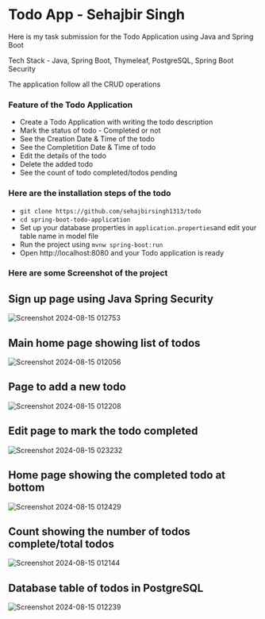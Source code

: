 # Todo App - Sehajbir Singh

Here is my task submission for the Todo Application using Java and Spring Boot

Tech Stack - Java, Spring Boot, Thymeleaf, PostgreSQL, Spring Boot Security

The application follow all the CRUD operations

### Feature of the Todo Application
- Create a Todo Application with writing the todo description
- Mark the status of todo - Completed or not
- See the Creation Date & Time of the todo
- See the Completition Date & Time of todo
- Edit the details of the todo
- Delete the added todo
- See the count of todo completed/todos pending

### Here are the installation steps of the todo

- `git clone https://github.com/sehajbirsingh1313/todo`
- `cd spring-boot-todo-application`
- Set up your database properties in `application.properties`and edit your table name in model file
- Run the project using `mvnw spring-boot:run`
- Open http://localhost:8080 and your Todo application is ready

### Here are some Screenshot of the project

## Sign up page using Java Spring Security
![Screenshot 2024-08-15 012753](https://github.com/user-attachments/assets/d86ac610-51cf-47d8-94c5-2968fd08f6c9)


## Main home page showing list of todos
![Screenshot 2024-08-15 012056](https://github.com/user-attachments/assets/3094c8e1-27be-4d87-a8d1-97fdee35c3b0)


## Page to add a new todo
![Screenshot 2024-08-15 012208](https://github.com/user-attachments/assets/f59c251c-2e22-4906-9edc-27c9801a7e22)


## Edit page to mark the todo completed
![Screenshot 2024-08-15 023232](https://github.com/user-attachments/assets/dcd344a2-33f8-4e4c-8cfe-390b9007433e)


## Home page showing the completed todo at bottom
![Screenshot 2024-08-15 012429](https://github.com/user-attachments/assets/f80853dc-58c8-4d1a-ac3e-14411979b0c4)


## Count showing the number of todos complete/total todos
![Screenshot 2024-08-15 012144](https://github.com/user-attachments/assets/fcb2e390-a6ce-4d35-a131-fa58fa25dd59)


## Database table of todos in PostgreSQL
![Screenshot 2024-08-15 012239](https://github.com/user-attachments/assets/05409e27-8024-4577-98e5-6534263d9be8)





